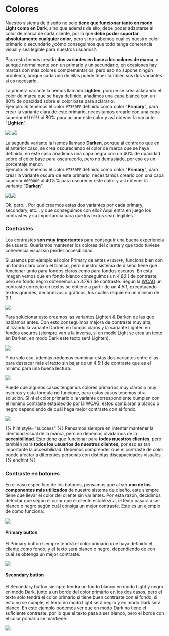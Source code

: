 # Colores

Nuestro sistema de diseño no solo **tiene que funcionar tanto en modo Light como en Dark**, sino que además de ello, debe poder adaptarse al color de marca de cada cliente, por lo que **debe poder soportar absolutamente cualquier color**, pero si no sabemos cuál es nuestro color primario o secundario ¿cómo conseguimos que todo tenga coherencia visual y sea legible para nuestros usuarios?.

Para esto hemos creado **dos variantes en base a los colores de marca**, y aunque normalmente son un primario y un secundario, en ocasiones hay marcas con más colores complementarios, pero eso no supone ningún problema, porque cada una de ellas puede tener también sus dos variantes si es necesario.&#x20;

La primera variante la hemos llamado **Lighten**, porque se crea aclarando el color de marca que se haya definido, añadimos una capa blanca con un 80% de opacidad sobre el color base para aclararlo. \
Ejemplo: Si tenemos el color `#7350FF` definido como color "**Primary**", para crear la variante clara de este primario, necesitamos crearlo con una capa superior `#ffffff` al 80% para aclarar este color y así obtener la variante "**Lighten**".

&#x20;![](<../.gitbook/assets/Captura de pantalla 2021-04-19 a las 18.38.33.png>)  ![](<../.gitbook/assets/Captura de pantalla 2021-04-19 a las 18.37.58.png>)&#x20;

La segunda variante la hemos llamado **Darken**, porque al contrario que en el anterior caso, se crea oscureciendo el color de marca que se haya definido, en este caso añadimos una capa negra con un 40% de opacidad sobre el color base para oscurecerlo, pero no demasiado, por eso es un porcentaje menor. \
Ejemplo: Si tenemos el color `#7350FF` definido como color "**Primary**", para crear la variante oscura de este primario, necesitamos crearlo con una capa superior `#000000` al 40%% para oscurecer este color y así obtener la variante "**Darken**". &#x20;

![](<../.gitbook/assets/Captura de pantalla 2021-04-19 a las 18.38.33.png>)![](<../.gitbook/assets/Captura de pantalla 2021-04-19 a las 18.56.33.png>)

Ok, pero... Por qué creamos estas dos variantes por cada primary, secondary, etc... y que conseguimos con ello? Aquí entra en juego los contrastes y su importancia para que los textos sean legibles.

### Contrastes

Los contrastes **son muy importantes** para conseguir una buena experiencia de usuario. Queríamos mantener los colores del cliente y que todo tuviese coherencia visual sin perder accesibilidad.&#x20;

Si usamos por ejemplo el color Primary de antes `#7350FF`, funciona bien con un fondo claro como el blanco, pero nuestro sistema de diseño tiene que funcionar tanto para fondos claros como para fondos oscuros. En esta imagen vemos que en fondo blanco conseguimos un _4.86:1_ de contraste, pero en fondo negro obtenemos un _3.79:1_ de contraste. Según la [WCAG](https://www.w3.org/TR/WCAG21/) un contraste correcto en textos se obtiene a partir de un 4.5:1, exceptuando textos grandes, decorativos o gráficos, los cuales requieren un mínimo de 3:1.

![](<../.gitbook/assets/Primary contrast.png>)

Para solucionar esto creamos las variantes Lighten & Darken de las que hablamos antes. Con esto conseguimos mejora de contraste muy alta, utilizando la variante Darken en fondos claros y la variante Lighten en fondos oscuros (siempre van a la inversa, si en modo Light se crea un texto en Darken, en modo Dark este texto será Lighten).&#x20;

![](<../.gitbook/assets/Primary contrast 2.png>)

Y no solo eso, además podemos combinar estas dos variantes entre ellas para destacar más el texto sin bajar de un 4.5:1 de contraste que es el mínimo para una buena lectura.&#x20;

![](<../.gitbook/assets/Primary contrast 3.png>)

Puede que algunos casos tengamos colores primarios muy claros o muy oscuros y esta fórmula no funcione, para estos casos tenemos otra solución. Si ni el color primario o la variante correspondiente cumplen con el mínimo contraste establecido por la [WCAG](https://www.w3.org/TR/WCAG21/), estos cambiarán a blanco o negro dependiendo de cuál haga mejor contraste con el fondo. &#x20;

![](<../.gitbook/assets/Primary contrast 4.png>)

{% hint style="success" %}
Pensamos siempre en intentar mantener la identidad visual de la marca, pero no debemos olvidarnos de la **accesibilidad**. Esto tiene que funcionar para **todos nuestros clientes**, pero también para **todos los usuarios de nuestros clientes**, por eso es tan importante la accesibilidad. Debemos comprender que el contraste de color puede afectar a diferentes personas con distintas discapacidades visuales.
{% endhint %}

### Contraste en botones

En el caso específico de los botones, pensamos que al ser **uno de los componentes más utilizados** de nuestro sistema de diseño, este siempre tiene que llevar el color del cliente sin variantes. Por esta razón, decidimos detectar que según el color que el cliente establezca, el texto pasará a ser blanco o negro según cuál consiga un mejor contraste. Este es un ejemplo de como funciona:

![](<../.gitbook/assets/Oct-29-2020 14-53-49 (1).gif>)

#### Primary button

El Primary button siempre tendrá el color primario que haya definido el cliente como fondo, y el texto será blanco o negro, dependiendo de con cuál se obtenga un mejor contraste.

![](<../.gitbook/assets/Primary contrast 5.png>)

#### Secondary button

El Secondary button siempre tendrá un fondo blanco en modo Light y negro en modo Dark, junto a un borde del color primario en los dos casos, pero el texto solo tendrá el color primario si tiene buen contraste con el fondo, si esto no se cumple, el texto en modo Light será negro y en modo Dark será blanco. En este ejemplo podemos ver que en modo Dark no tiene el suficiente contraste, por lo que el texto pasa a ser blanco, pero el borde con el color primario se mantiene.

![](<../.gitbook/assets/Primary contrast 6.png>)
